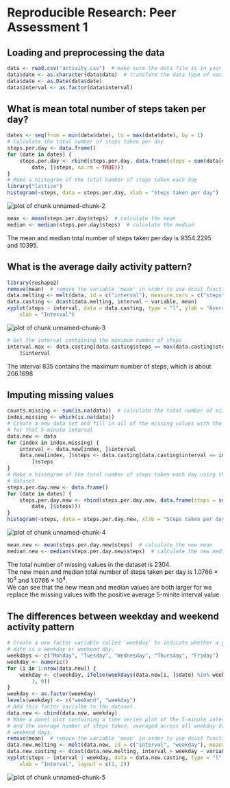 # Reproducible Research: Peer Assessment 1


## Loading and preprocessing the data

```r
data <- read.csv("activity.csv")  # make sure the data file is in your working directory
data$date <- as.character(data$date)  # transform the data type of variable 'date' and 'interval'
data$date <- as.Date(data$date)
data$interval <- as.factor(data$interval)
```


## What is mean total number of steps taken per day?

```r
dates <- seq(from = min(data$date), to = max(data$date), by = 1)
# Calculate the total number of steps taken per day
steps.per.day <- data.frame()
for (date in dates) {
    steps.per.day <- rbind(steps.per.day, data.frame(steps = sum(data[data$date == 
        date, ]$steps, na.rm = TRUE)))
}
# Make a histogram of the total number of steps taken each day
library("lattice")
histogram(~steps, data = steps.per.day, xlab = "Steps taken per day")
```

![plot of chunk unnamed-chunk-2](figure/unnamed-chunk-2.png) 

```r
mean <- mean(steps.per.day$steps)  # calculate the mean
median <- median(steps.per.day$steps)  # calculate the median
```

The mean and median total number of steps taken per day is 9354.2295 and 10395.

## What is the average daily activity pattern?

```r
library(reshape2)
remove(mean)  # remove the variable 'mean' in order to use dcast function
data.melting <- melt(data, id = c("interval"), measure.vars = c("steps"), na.rm = TRUE)
data.casting <- dcast(data.melting, interval ~ variable, mean)
xyplot(steps ~ interval, data = data.casting, type = "l", ylab = "Average number of steps", 
    xlab = "Interval")
```

![plot of chunk unnamed-chunk-3](figure/unnamed-chunk-3.png) 

```r
# Get the interval containing the maximum number of steps
interval.max <- data.casting[data.casting$steps == max(data.casting$steps), 
    ]$interval
```

The interval 835 contains the maximum number of steps, which is about 206.1698

## Imputing missing values

```r
counts.missing <- sum(is.na(data))  # calculate the total number of missing values
index.missing <- which(is.na(data))
# Create a new data set and fill in all of the missing values with the mean
# for that 5-minute interval
data.new <- data
for (index in index.missing) {
    interval <- data.new[index, ]$interval
    data.new[index, ]$steps <- data.casting[data.casting$interval == interval, 
        ]$steps
}
# Make a histogram of the total number of steps taken each day using the new
# dataset
steps.per.day.new <- data.frame()
for (date in dates) {
    steps.per.day.new <- rbind(steps.per.day.new, data.frame(steps = sum(data.new[data.new$date == 
        date, ]$steps)))
}
histogram(~steps, data = steps.per.day.new, xlab = "Steps taken per day")
```

![plot of chunk unnamed-chunk-4](figure/unnamed-chunk-4.png) 

```r
mean.new <- mean(steps.per.day.new$steps)  # calculate the new mean
median.new <- median(steps.per.day.new$steps)  # calculate the new median
```

The total number of missing values in the dataset is 2304.  
The new mean and median total number of steps taken per day is 1.0766 &times; 10<sup>4</sup> and 1.0766 &times; 10<sup>4</sup>.  
We can see that the new mean and median values are both larger for we replace the missing values with the positive average 5-minite interval value.

## The differences between weekday and weekend activity pattern

```r
# Create a new factor variable called 'weekday' to indicate whether a given
# date is a weekday or weekend day.
weekdays <- c("Monday", "Tuesday", "Wednesday", "Thursday", "Friday")
weekday <- numeric()
for (i in 1:nrow(data.new)) {
    weekday <- c(weekday, ifelse(weekdays(data.new[i, ]$date) %in% weekdays, 
        1, 0))
}
weekday <- as.factor(weekday)
levels(weekday) <- c("weekend", "weekday")
# Add this factor varialbe to the dataset.
data.new <- cbind(data.new, weekday)
# Make a panel plot containing a time series plot of the 5-minute interval
# and the average number of steps taken, averaged across all weekday days or
# weekend days.
remove(mean)  # remove the variable 'mean' in order to use dcast function
data.new.melting <- melt(data.new, id = c("interval", "weekday"), measure.vars = c("steps"))
data.new.casting <- dcast(data.new.melting, interval + weekday ~ variable, mean)
xyplot(steps ~ interval | weekday, data = data.new.casting, type = "l", ylab = "Average number of steps", 
    xlab = "Interval", layout = c(1, 2))
```

![plot of chunk unnamed-chunk-5](figure/unnamed-chunk-5.png) 

